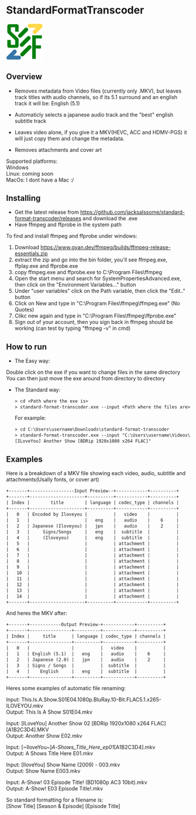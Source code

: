 # StandardFormatTranscoder
<img src="https://github.com/jacksalssome/StandardFormatTranscoder/blob/main/images/SMF.png" alt="SMF logo" width="20%" />
                                                                                                                      
## Overview

* Removes metadata from Video files (currently only .MKV), but leaves track titles with audio channels, so if its 5.1 surround and an english track it will be: English (5.1)

* Automaticly selects a japanese audio track and the "best" english subtitle track

* Leaves video alone, if you give it a MKV(HEVC, ACC and HDMV-PGS) it will just copy them and change the metadata.

* Removes attachments and cover art

Supported platforms:  
Windows  
Linux: coming soon  
MacOs: I dont have a Mac :/

## Installing

* Get the latest release from https://github.com/jacksalssome/standard-format-transcoder/releases and download the .exe
* Have ffmpeg and ffprobe in the system path

To find and install ffmpeg and ffprobe under windows:
1) Download https://www.gyan.dev/ffmpeg/builds/ffmpeg-release-essentials.zip
2) extract the zip and go into the bin folder, you'll see ffmpeg.exe, ffplay.exe and ffprobe.exe
3) copy ffmpeg.exe and ffprobe.exe to C:\Program Files\ffmpeg
4) Open the start menu and search for SystemPropertiesAdvanced.exe, then click on the "Environment Variables..." button
5) Under "user variables" click on the Path variable, then click the "Edit.." button
6) Click on New and type in "C:\Program Files\ffmpeg\ffmpeg.exe" (No Quotes)
7) Clikc new again and type in "C:\Program Files\ffmpeg\ffprobe.exe"
8) Sign out of your account, then you sign back in ffmpeg should be working (can test by typing "ffmpeg -v" in cmd)

 ## How to run

* The Easy way:  

Double click on the exe if you want to change files in the same directory  
You can then just move the exe around from directory to directory

* The Standard way:
    
      > cd <Path where the exe is>
      > standard-format-transcoder.exe --input <Path where the files are>
  
  For example:

      > cd C:\Users\username\Downloads\standard-format-transcoder
      > standard-format-transcoder.exe --input "C:\Users\username\Videos\[ILoveYou] Another Show [BDRip 1920x1080 x264 FLAC]"

## Examples

Here is a breakdown of a MKV file showing each video, audio, subtitle and attachments(Usally fonts, or cover art)

    +-------+-----------------Input Preview--+------------+----------+
    +-------+---------------------+----------+------------+----------+
    | Index |        title        | language | codec_type | channels |
    +-------+---------------------+----------+------------+----------+
    |   0   | Encoded by Iloveyou |          |   video    |          |
    |   1   |                     |   eng    |   audio    |    6     |
    |   2   | Japanese (Iloveyou) |   jpn    |   audio    |    2     |
    |   3   |     Signs/Songs     |   eng    |  subtitle  |          |
    |   4   |     (Iloveyou)      |   eng    |  subtitle  |          |
    |   5   |                     |          | attachment |          |
    |   6   |                     |          | attachment |          |
    |   7   |                     |          | attachment |          |
    |   8   |                     |          | attachment |          |
    |   9   |                     |          | attachment |          |
    |   10  |                     |          | attachment |          |
    |   11  |                     |          | attachment |          |
    |   12  |                     |          | attachment |          |
    |   13  |                     |          | attachment |          |
    |   14  |                     |          | attachment |          |
    +-------+---------------------+----------+------------+----------+

And heres the MKV after:

    +-------+------------Output Preview-+------------+----------+
    +-------+----------------+----------+------------+----------+
    | Index |     title      | language | codec_type | channels |
    +-------+----------------+----------+------------+----------+
    |   0   |                |          |   video    |          |
    |   1   | English (5.1)  |   eng    |   audio    |    6     |
    |   2   | Japanese (2.0) |   jpn    |   audio    |    2     |
    |   3   | Signs / Songs  |          |  subtitle  |          |
    |   4   |    English     |   eng    |  subtitle  |          |
    +-------+----------------+----------+------------+----------+

Heres some examples of automatic file renaming:

Input: This.Is.A.Show.S01E04.1080p.BluRay.10-Bit.FLAC5.1.x265-ILOVEYOU.mkv  
Output: This Is A Show S01E04.mkv

Input: [ILoveYou] Another Show 02 [BDRip 1920x1080 x264 FLAC] [A1B2C3D4].MKV  
Output: Another Show E02.mkv

Input: [\~IloveYou\~]_A_-_Shows_Title_Here_ep01_[A1B2C3D4].mkv  
Output: A Shows Title Here E01.mkv

Input: [IloveYou] Show Name (2009) - 003.mkv  
Output: Show Name E003.mkv

Input: A-Show! 03 Episode Title! (BD1080p AC3 10bit).mkv  
Output: A-Show! E03 Episode Title!.mkv

So standard formatting for a filename is:  
[Show Title] [Season & Episode] [Episode Title]
